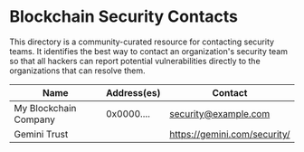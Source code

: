 # Blockchain Security Contacts

This directory is a community-curated resource for contacting security teams. It identifies the best way to contact an organization's security team so that all hackers can report potential vulnerabilities directly to the organizations that can resolve them.

| Name | Address(es) | Contact | 
| --- | --- | ---|
| My Blockchain Company | 0x0000.... | security@example.com |
| Gemini Trust | | https://gemini.com/security/ |
